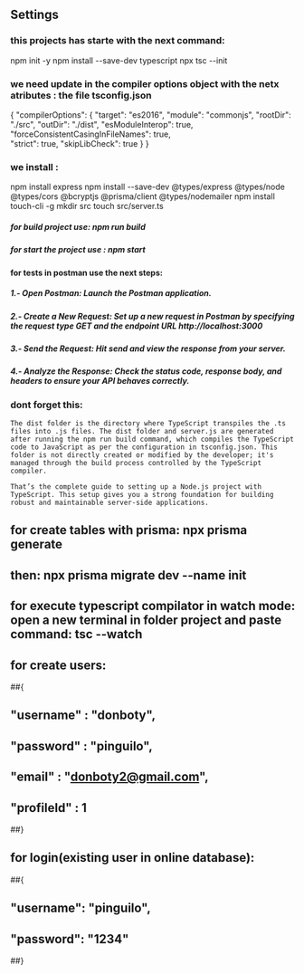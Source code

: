 ## Settings
### this projects has starte with the next command:
npm init -y
npm install --save-dev typescript
npx tsc --init
### we need update in the compiler options object with the netx atributes : the file tsconfig.json
{
  "compilerOptions": {
    "target": "es2016",
    "module": "commonjs",
    "rootDir": "./src",
    "outDir": "./dist",
    "esModuleInterop": true,
    "forceConsistentCasingInFileNames": true,  
    "strict": true,
    "skipLibCheck": true
  }
}

### we install :
npm install express
npm install --save-dev @types/express @types/node @types/cors @bcryptjs @prisma/client @types/nodemailer
npm install touch-cli -g 
mkdir src
touch src/server.ts


##### for build project use:  npm run build
##### for start the project use : npm start

#### for tests in postman use the next steps:
##### 1.- Open Postman: Launch the Postman application.
##### 2.- Create a New Request: Set up a new request in Postman by specifying the request type GET and the endpoint URL http://localhost:3000
##### 3.- Send the Request: Hit send and view the response from your server.
##### 4.- Analyze the Response: Check the status code, response body, and headers to ensure your API behaves correctly.


### dont forget this:
`````The dist folder is the directory where TypeScript transpiles the .ts files into .js files. The dist folder and server.js are generated after running the npm run build command, which compiles the TypeScript code to JavaScript as per the configuration in tsconfig.json. This folder is not directly created or modified by the developer; it's managed through the build process controlled by the TypeScript compiler. `````

`````That’s the complete guide to setting up a Node.js project with TypeScript. This setup gives you a strong foundation for building robust and maintainable server-side applications.`````

## for create tables with prisma: npx prisma generate 
## then: npx prisma migrate dev --name init
## for execute typescript compilator in watch mode: open a new terminal in folder project and paste command: tsc --watch 

## for create users:
##{
##    "username" : "donboty",
##    "password" : "pinguilo",
##    "email" : "donboty2@gmail.com",
##    "profileId" : 1
##}

## for login(existing user in online database):
##{
##    "username": "pinguilo",
##    "password": "1234" 
##}

